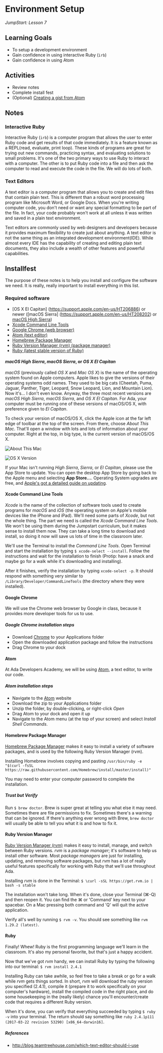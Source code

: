 # Environment Setup
_JumpStart: Lesson 7_

## Learning Goals
* To setup a development environment
* Gain confidence in using interactive Ruby (`irb`)
* Gain confidence in using Atom

## Activities
* Review notes
* Complete install fest
* (Optional) [Creating a gist from Atom](gist-from-atom.md)

## Notes

### Interactive Ruby
Interactive Ruby (`irb`) is a computer program that allows the user to enter Ruby code and get results of that code immediately. It is a feature known as a REPL(read, evaluate, print loop). These kinds of programs are great for trying out new commands, practicing syntax, and evaluating solutions to small problems. It's one of the two primary ways to use Ruby to interact with a computer. The other is to put Ruby code into a file and then ask the computer to read and execute the code in the file. We will do lots of both.

### Text Editors
A text editor is a computer program that allows you to create and edit files that contain plain text. This is different than a robust word processing program like Microsoft Word, or Google Docs. When you're writing computer code, you don't need or want any special formatting to be part of the file. In fact, your code probably won't work at all unless it was written and saved in a plain text environment.

Text editors are commonly used by web designers and developers because it provides maximum flexibility to create just about anything. A text editor is not the same thing as an integrated development environment(IDE). While almost every IDE has the capability of creating and editing plain text documents, they also include a wealth of other features and powerful capabilities.

## Installfest
The purpose of these notes is to help you install and configure the software we need. It is really, really important to install everything in this list.

### Required software

* [OS X El Capitan] (https://support.apple.com/en-us/HT206886) or newer ([macOS Sierra] (https://support.apple.com/en-us/HT208202) or [macOS High Sierra](https://www.apple.com/macos/high-sierra/))
* [Xcode Command Line Tools](#xcode-command-line-tools)
* [Google Chrome (web browser)](#google-chrome)
* [Atom (text editor)](#atom)
* [Homebrew Package Manager](#homebrew-package-manager)
* [Ruby Version Manager (rvm) (package manager)](#ruby-version-manager)
* [Ruby (latest stable version of Ruby)](#ruby)

#### _macOS High Sierra_, _macOS Sierra_, or _OS X El Capitan_
_macOS_ (previously called _OS X_ and _Mac OS X_) is the name of the operating system found on Apple computers. Apple likes to give the versions of their operating systems odd names. They used to be big cats (Cheetah, Puma, Jaguar, Panther, Tiger, Leopard, Snow Leopard, Lion, and Mountain Lion). Now it's... I don't even know. Anyway, the three most recent versions are _macOS High Sierra_, _macOS Sierra_, and _OS X El Capitan_. For Ada, your computer must be running one of these versions of macOS/OS X, with preference given to _El Capitan_.

To check your version of macOS/OS X, click the Apple icon at the far left edge of toolbar at the top of the screen. From there, choose _About This Mac_. That'll open a window with lots and lots of information about your computer. Right at the top, in big type, is the current version of macOS/OS X.

![About This Mac](./images/about-this-mac.png)

![OS X Version](https://support.apple.com/library/content/dam/edam/applecare/images/en_US/macos/macos-high-sierra-about-this-mac-overview-version-build.jpg)

If your Mac isn't running _High Sierra_, _Sierra_, or _El Capitan_, please use the App Store to update. You can open the desktop App Store by going back to the Apple menu and selecting __App Store...__. Operating System upgrades are free, and [Apple's got a detailed guide on updating](http://www.apple.com/osx/how-to-upgrade/).

#### Xcode Command Line Tools
_Xcode_ is the name of the collection of software tools used to create programs for _macOS_ and _iOS_ (the operating system on Apple's mobile devices like the iPhone and iPad). We'll need some parts of _Xcode_, but not the whole thing. The part we need is called the _Xcode Command Line Tools_. We won't be using them during the Jumpstart curriculum, but it makes sense to install them now. They can take a long time to download and install, so doing it now will save us lots of time in the classroom later.

We'll use the Terminal to install the _Command Line Tools_. Open Terminal and start the installation by typing `$ xcode-select --install`. Follow the instructions and wait for the installation to finish (Protip: have a snack and maybe go for a walk while it's downloading and installing).

After it finishes, verify the installation by typing `xcode-select -p`. It should respond with something very similar to `/Library/Developer/CommandLineTools` (the directory where they were installed).

#### Google Chrome
We will use the Chrome web browser by Google in class, because it provides more developer tools for us to use.

##### Google Chrome installation steps
* Download [Chrome](https://www.google.com/chrome/browser/desktop/index.html) to your Applications folder
* Open the downloaded application package and follow the instructions
* Drag Chrome to your dock

#### Atom
At Ada Developers Academy, we will be using [Atom](https://atom.io/), a text editor, to write our code.

##### Atom installation steps
* Navigate to the [Atom](https://atom.io/) website
* Download the zip to your Applications folder
* Unzip the folder, by double-clicking, or right-click _Open_
* Drag Atom to your dock and open it up
* Navigate to the Atom menu (at the top of your screen) and select _Install Shell Commands_.

#### Homebrew Package Manager

[Homebrew Package Manager](http://b`rew.sh) makes it easy to install a variety of software packages, and is used by the following Ruby Version Manager (rvm).  

Installing Homebrew involves copying and pasting `/usr/bin/ruby -e "$(curl -fsSL https://raw.githubusercontent.com/Homebrew/install/master/install)"`

You may need to enter your computer password to complete the installation.

##### Trust but Verify
Run `$ brew doctor`. Brew is super great at telling you what else it may need. Sometimes there are file permissions to fix. Sometimes there's a warning that can be ignored. If there's anything ever wrong with Brew, `brew doctor` will usually be able to tell you what it is and how to fix it.


#### Ruby Version Manager
[Ruby Version Manager (rvm)](https://rvm.io/) makes it easy to install, manage, and switch between Ruby versions. _rvm_ is a _package manager_; it's software to help us install other software. Most _package managers_ are just for installing, updating, and removing software packages, but _rvm_ has a lot of really useful features specifically for working with Ruby that we'll use throughout Ada.

Installing _rvm_ is done in the Terminal: `$ \curl -sSL https://get.rvm.io | bash -s stable`

The installation won't take long. When it's done, close your Terminal (⌘-Q) and then reopen it. You can find the ⌘ or 'Command' key next to your spacebar.    On a Mac pressing both command and 'Q' will quit the active application.

Verify all's well by running `$ rvm -v`. You should see something like `rvm 1.29.2 (latest)`.

#### Ruby
Finally! Whew! Ruby is the first programming language we'll learn in the classroom. It's also my personal favorite, but that's just a happy accident.

Now that we've got _rvm_ handy, we can install Ruby by typing the following into our terminal: `$ rvm install 2.4.1`

<!-- ![Installing Ruby with rvm](../images/ruby-install.png) -->

Installing Ruby can take awhile, so feel free to take a break or go for a walk while _rvm_ gets things sorted. In short, _rvm_ will download the ruby version you specified (2.4.1), compile it (prepare it to work specifically on your computer's hardware), install the compiled code in the right place, and do some housekeeping in the (really likely) chance you'll encounter/create code that requires a different Ruby version.

When it's done, you can verify that everything succeeded by typing `$ ruby -v` into your terminal. The return should say something like `ruby 2.4.1p111 (2017-03-22 revision 53290) [x86_64-darwin16]`.

##### References
* http://blog.teamtreehouse.com/which-text-editor-should-i-use
